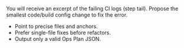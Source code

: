 You will receive an excerpt of the failing CI logs (step tail). Propose the smallest code/build config change to fix the error.
- Point to precise files and anchors.
- Prefer single-file fixes before refactors.
- Output only a valid Ops Plan JSON.
